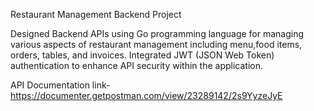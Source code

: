 Restaurant Management Backend Project

Designed Backend APIs using Go programming language for managing various aspects of restaurant management including menu,food items, orders, tables, and invoices. Integrated JWT (JSON Web Token) authentication to enhance API security within the application.

API Documentation link-
https://documenter.getpostman.com/view/23289142/2s9YyzeJyE
